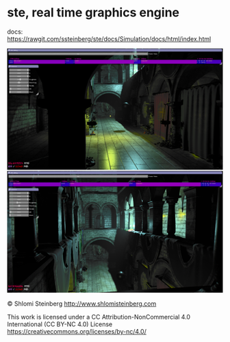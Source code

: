 # ste, real time graphics engine

docs: https://rawgit.com/ssteinberg/ste/docs/Simulation/docs/html/index.html

<p align="center">
  <img src="Simulation/Screenshots/hist/16May30.png"/><br/>
  <img src="Simulation/Screenshots/hist/material_editor1.png"/><br/>
</p>

© Shlomi Steinberg
http://www.shlomisteinberg.com

This work is licensed under a CC Attribution-NonCommercial 4.0 International (CC BY-NC 4.0) License
https://creativecommons.org/licenses/by-nc/4.0/
